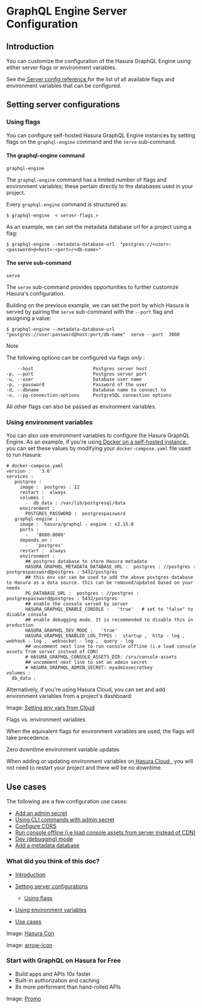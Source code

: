 # GraphQL Engine Server Configuration

## Introduction​

You can customize the configuration of the Hasura GraphQL Engine using either server flags or environment variables.

See the[ Server config reference ](https://hasura.io/docs/latest/deployment/graphql-engine-flags/reference/)for the list of all available flags
and environment variables that can be configured.

## Setting server configurations​

### Using flags​

You can configure self-hosted Hasura GraphQL Engine instances by setting flags on the `graphql-engine` command and the `serve` sub-command.

#### The graphql-engine command​

`graphql-engine`

The `graphql-engine` command has a limited number of flags and environment variables; these pertain directly to the
databases used in your project.

Every `graphql-engine` command is structured as:

`$ graphql-engine  < server-flags >`

As an example, we can set the metadata database url for a project using a flag:

`$ graphql-engine --metadata-database-url  "postgres://<user>:<password>@<host>:<port>/<db-name>"`

#### The serve sub-command​

`serve`

The `serve` sub-command provides opportunities to further customize Hasura's configuration.

Building on the previous example, we can set the port by which Hasura is served by pairing the `serve` sub-command with
the `--port` flag and assigning a value:

`$ graphql-engine --metadata-database-url  "postgres://user:password@host:port/db-name"  serve --port  3000`

Note

The following options can be configured via flags *only* :

```
    --host                      Postgres server host
-p, --port                      Postgres server port
-u, --user                      Database user name
-p, --password                  Password of the user
-d, --dbname                    Database name to connect to
-o, --pg-connection-options     PostgreSQL connection options
```

All other flags can also be passed as environment variables.

### Using environment variables​

You can also use environment variables to configure the Hasura GraphQL Engine. As an example, if you're using[ Docker on a self-hosted instance ](https://hasura.io/docs/latest/deployment/deployment-guides/docker/), you can set these values by modifying your `docker-compose.yaml` file used to run Hasura:

```
# docker-compose.yaml
version :   '3.6'
services :
   postgres :
     image :  postgres : 12
     restart :  always
     volumes :
       -  db_data : /var/lib/postgresql/data
     environment :
       POSTGRES_PASSWORD :  postgrespassword
   graphql-engine :
     image :  hasura/graphql - engine : v2.15.0
     ports :
       -   '8080:8080'
     depends_on :
       -   'postgres'
     restart :  always
     environment :
       ## postgres database to store Hasura metadata
       HASURA_GRAPHQL_METADATA_DATABASE_URL :  postgres : //postgres : postgrespassword@postgres : 5432/postgres
       ## this env var can be used to add the above postgres database to Hasura as a data source. this can be removed/updated based on your needs
       PG_DATABASE_URL :  postgres : //postgres : postgrespassword@postgres : 5432/postgres
       ## enable the console served by server
       HASURA_GRAPHQL_ENABLE_CONSOLE :   'true'   # set to "false" to disable console
       ## enable debugging mode. It is recommended to disable this in production
       HASURA_GRAPHQL_DEV_MODE :   'true'
       HASURA_GRAPHQL_ENABLED_LOG_TYPES :  startup ,  http - log ,  webhook - log ,  websocket - log ,  query - log
       ## uncomment next line to run console offline (i.e load console assets from server instead of CDN)
       # HASURA_GRAPHQL_CONSOLE_ASSETS_DIR: /srv/console-assets
       ## uncomment next line to set an admin secret
       # HASURA_GRAPHQL_ADMIN_SECRET: myadminsecretkey
volumes :
  db_data :
```

Alternatively, if you're using Hasura Cloud, you can set and add environment variables from a project's dashboard:

Image: [ Setting env vars from Cloud ](https://hasura.io/docs/assets/images/cloud-env-var-7defe5a1acbd91e5586371902bf4daba.png)

Flags vs. environment variables

When the equivalent flags for environment variables are used, the flags will take precedence.

Zero downtime environment variable updates

When adding or updating environment variables on[ Hasura Cloud ](https://hasura.io/docs/latest/hasura-cloud/overview/), you will not need to
restart your project and there will be no downtime.

## Use cases​

The following are a few configuration use cases:

- [ Add an admin secret ](https://hasura.io/docs/latest/deployment/graphql-engine-flags/config-examples/#add-admin-secret)
- [ Using CLI commands with admin secret ](https://hasura.io/docs/latest/deployment/graphql-engine-flags/config-examples/#cli-with-admin-secret)
- [ Configure CORS ](https://hasura.io/docs/latest/deployment/graphql-engine-flags/config-examples/#configure-cors)
- [ Run console offline (i.e load console assets from server instead of CDN) ](https://hasura.io/docs/latest/deployment/graphql-engine-flags/config-examples/#console-assets-on-server)
- [ Dev (debugging) mode ](https://hasura.io/docs/latest/deployment/graphql-engine-flags/config-examples/#dev-mode)
- [ Add a metadata database ](https://hasura.io/docs/latest/deployment/graphql-engine-flags/config-examples/#add-metadata-database)


### What did you think of this doc?

- [ Introduction ](https://hasura.io/docs/latest/deployment/graphql-engine-flags/index/#the-serve-sub-command/#introduction)
- [ Setting server configurations ](https://hasura.io/docs/latest/deployment/graphql-engine-flags/index/#the-serve-sub-command/#setting-server-configurations)
    - [ Using flags ](https://hasura.io/docs/latest/deployment/graphql-engine-flags/index/#the-serve-sub-command/#using-flags)

- [ Using environment variables ](https://hasura.io/docs/latest/deployment/graphql-engine-flags/index/#the-serve-sub-command/#using-environment-variables)
- [ Use cases ](https://hasura.io/docs/latest/deployment/graphql-engine-flags/index/#the-serve-sub-command/#use-cases)


Image: [ Hasura Con ](https://res.cloudinary.com/dh8fp23nd/image/upload/v1686154570/hasura-con-2023/has-con-light-date_r2a2ud.png)

Image: [ arrow-icon ](https://res.cloudinary.com/dh8fp23nd/image/upload/v1683723549/main-web/chevron-right_ldbi7d.png)

### Start with GraphQL on Hasura for Free

- Build apps and APIs 10x faster
- Built-in authorization and caching
- 8x more performant than hand-rolled APIs


Image: [ Promo ](https://hasura.io/docs/assets/images/hasura-free-ff60e409244e0ea12b5a3045d1a9096b.png)